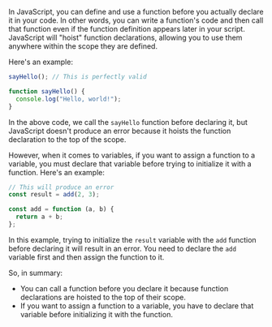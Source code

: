 In JavaScript, you can define and use a function before you actually declare it in your code. In other words, you can write a function's code and then call that function even if the function definition appears later in your script. JavaScript will "hoist" function declarations, allowing you to use them anywhere within the scope they are defined.

Here's an example:

```javascript
sayHello(); // This is perfectly valid

function sayHello() {
  console.log("Hello, world!");
}
```

In the above code, we call the `sayHello` function before declaring it, but JavaScript doesn't produce an error because it hoists the function declaration to the top of the scope.

However, when it comes to variables, if you want to assign a function to a variable, you must declare that variable before trying to initialize it with a function. Here's an example:

```javascript
// This will produce an error
const result = add(2, 3);

const add = function (a, b) {
  return a + b;
};
```

In this example, trying to initialize the `result` variable with the `add` function before declaring it will result in an error. You need to declare the `add` variable first and then assign the function to it.

So, in summary:

- You can call a function before you declare it because function declarations are hoisted to the top of their scope.
- If you want to assign a function to a variable, you have to declare that variable before initializing it with the function.